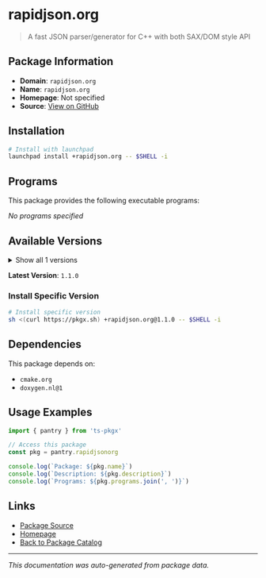 # rapidjson.org

> A fast JSON parser/generator for C++ with both SAX/DOM style API

## Package Information

- **Domain**: `rapidjson.org`
- **Name**: `rapidjson.org`
- **Homepage**: Not specified
- **Source**: [View on GitHub](https://github.com/pkgxdev/pantry/tree/main/projects/rapidjson.org/package.yml)

## Installation

```bash
# Install with launchpad
launchpad install +rapidjson.org -- $SHELL -i
```

## Programs

This package provides the following executable programs:

*No programs specified*

## Available Versions

<details>
<summary>Show all 1 versions</summary>

- `1.1.0`

</details>

**Latest Version**: `1.1.0`

### Install Specific Version

```bash
# Install specific version
sh <(curl https://pkgx.sh) +rapidjson.org@1.1.0 -- $SHELL -i
```

## Dependencies

This package depends on:

- `cmake.org`
- `doxygen.nl@1`

## Usage Examples

```typescript
import { pantry } from 'ts-pkgx'

// Access this package
const pkg = pantry.rapidjsonorg

console.log(`Package: ${pkg.name}`)
console.log(`Description: ${pkg.description}`)
console.log(`Programs: ${pkg.programs.join(', ')}`)
```

## Links

- [Package Source](https://github.com/pkgxdev/pantry/tree/main/projects/rapidjson.org/package.yml)
- [Homepage](#)
- [Back to Package Catalog](../package-catalog.md)

---

*This documentation was auto-generated from package data.*

